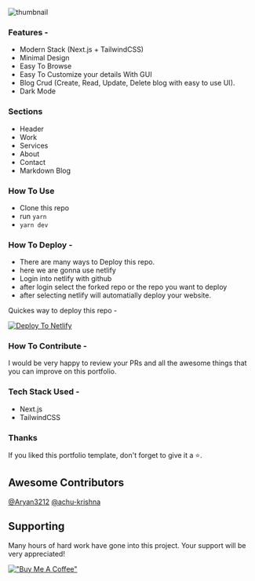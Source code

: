 ![thumbnail](https://user-images.githubusercontent.com/16558205/180779213-ea740975-3df1-460a-a964-0a623ee25872.png)


### Features - 

- Modern Stack (Next.js + TailwindCSS)
- Minimal Design
- Easy To Browse
- Easy To Customize your details With GUI
- Blog Crud (Create, Read, Update, Delete blog with easy to use UI).
- Dark Mode


### Sections

- Header
- Work
- Services
- About
- Contact
- Markdown Blog


### How To Use

- Clone this repo
- run `yarn`
- `yarn dev`


### How To Deploy - 

- There are many ways to Deploy this repo.
- here we are gonna use netlify
- Login into netlify with github
- after login select the forked repo or the repo you want to deploy
- after selecting netlify will automatially deploy your website.

Quickes way to deploy this repo - 

[![Deploy To Netlify](https://www.netlify.com/img/deploy/button.svg)](https://app.netlify.com/start/deploy?repository=https://github.com/chetanverma16/react-portfolio-template)


### How To Contribute - 

I would be very happy to review your PRs and all the awesome things that you can improve on this portfolio.


### Tech Stack Used - 
- Next.js
- TailwindCSS


### Thanks

If you liked this portfolio template, don't forget to give it a ⭐.

## Awesome Contributors
[@Aryan3212](https://github.com/Aryan3212) [@achu-krishna](https://github.com/achu-krishna)

## Supporting
Many hours of hard work have gone into this project. Your support will be very appreciated!

[!["Buy Me A Coffee"](https://www.buymeacoffee.com/assets/img/custom_images/orange_img.png)](https://www.buymeacoffee.com/chetanverma)






